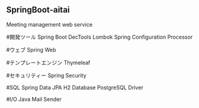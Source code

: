## SpringBoot-aitai
Meeting management web service

#開発ツール
Spring Boot DecTools
Lombok
Spring Configuration Processor

#ウェブ
Spring Web

#テンプレートエンジン
Thymeleaf

#セキュリティー
Spring Security

#SQL
Spring Data JPA
H2 Database
PostgreSQL Driver

#I/O
Java Mail Sender
